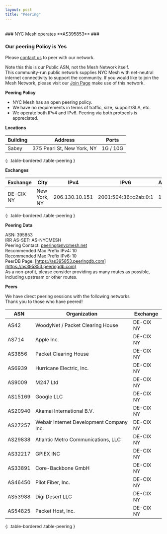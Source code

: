 ```yaml
---
layout: post
title: "Peering"
---
```

<br>
### NYC Mesh operates **AS395853** ### 

### Our peering Policy is **Yes** ###

Please [contact us](mailto:peering@nycmesh.net) to peer with our network.  

Note this this is our Public ASN, not the Mesh Network itself.  
This community-run public network supplies NYC Mesh with net-neutral internet connectivity to support the community. If you would like to join the Mesh Network, please visit our [Join Page](/join) make use of this network. 

**Peering Policy**

* NYC Mesh has an open peering policy.  
* We have no requirements in terms of traffic, size, support/SLA, etc.   
* We operate both IPv4 and IPv6. Peering via both protocols is appreciated.  

**Locations**

| Building    | Address                     | Ports   |
|-------------|-----------------------------|---------|
| Sabey       | 375 Pearl St, New York, NY | 1G / 10G |
{: .table-bordered .table-peering }


**Exchanges**

| Exchange    | City       | IPv4           | IPv6                  | ASNs | Routes | Speed |
|-------------|------------|----------------|-----------------------|------|--------|-------|
| DE-CIX NY | New York, NY | 206.130.10.151 | 2001:504:36::c2ab:0:1 | 105  | ~122K  | 1G    |
{: .table-bordered .table-peering }

**Peering Data**

ASN: 395853  
IRR AS-SET: AS-NYCMESH  
Peering Contact: peering@nycmesh.net  
Recommended Max Prefix IPv4: 10  
Recommended Max Prefix IPv6: 10  
PeerDB Page: [https://as395853.peeringdb.com](https://as395853.peeringdb.com)   
As a non-profit, please consider providing as many routes as possible, including upstream or other routes.  

**Peers**

We have direct peering sessions with the following networks  
Thank you to those who have peered!  

| ASN      | Organization         | Exchange  | 
|----------|----------------------|-----------|
| AS42 | WoodyNet / Packet Clearing House | DE-CIX NY |
| AS714 | Apple Inc. | DE-CIX NY |
| AS3856 | Packet Clearing House | DE-CIX NY |
| AS6939 | Hurricane Electric, Inc. | DE-CIX NY |
| AS9009 | M247 Ltd | DE-CIX NY |
| AS15169 | Google LLC | DE-CIX NY |
| AS20940 | Akamai International B.V. | DE-CIX NY |
| AS27257 | Webair Internet Development Company Inc. | DE-CIX NY |
| AS29838 | Atlantic Metro Communications, LLC | DE-CIX NY |
| AS32217 | GPIEX INC | DE-CIX NY |
| AS33891 | Core-Backbone GmbH | DE-CIX NY |
| AS46450 | Pilot Fiber, Inc. | DE-CIX NY |
| AS53988 | Digi Desert LLC | DE-CIX NY |
| AS54825 | Packet Host, Inc. | DE-CIX NY |
{: .table-bordered .table-peering }

